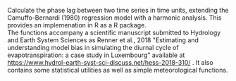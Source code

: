 Calculate the phase lag between two time series in time units, 
    extending the Camuffo-Bernardi (1980) regression model with a harmonic
    analysis.
    This provides an implemenation in R as a R package.  
    The functions accompany a scientific manuscript
    submitted to Hydrology and Earth System Sciences
    as Renner et al., 2018 "Estimating and understanding model bias
    in simulating the diurnal cycle of evapotranspiration:
    a case study in Luxembourg" available at https://www.hydrol-earth-syst-sci-discuss.net/hess-2018-310/ .
    It also contains some statistical utilities 
    as well as simple meteorological functions.